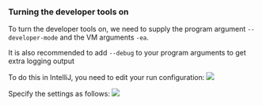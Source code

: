 ###  Turning the developer tools on

To turn the developer tools on, we need to supply the program argument `--developer-mode` and
the VM arguments `-ea`.

It is also recommended to add `--debug` to your program arguments to get extra logging output

To do this in IntelliJ, you need to edit your run configuration:
![](https://i.imgur.com/6AUCi9E.png)

Specify the settings as follows:
![](https://puu.sh/AJGze/376d472dfc.png)